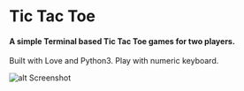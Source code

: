 # Tic Tac Toe
#### A simple Terminal based Tic Tac Toe games for two players.

Built with Love and Python3.
Play with numeric keyboard.

![alt Screenshot](https://github.com/shopnilsazal/tic-tac-toe/raw/master/screenshot.jpg "Tic Tac Toe screenshot")

